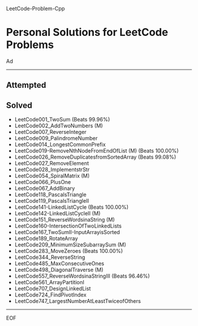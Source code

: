 LeetCode-Problem-Cpp

Personal Solutions for LeetCode Problems
================================================================================

Ad

--------------------------------------------------------------------------------

Attempted
--------------------------------------------------------------------------------

Solved
--------------------------------------------------------------------------------

 - LeetCode001_TwoSum (Beats 99.96%)
 - LeetCode002_AddTwoNumbers (M)
 - LeetCode007_ReverseInteger
 - LeetCode009_PalindromeNumber
 - LeetCode014_LongestCommonPrefix
 - LeetCode019-RemoveNthNodeFromEndOfList (M) (Beats 100.00%)
 - LeetCode026_RemoveDuplicatesfromSortedArray (Beats 99.08%)
 - LeetCode027_RemoveElement
 - LeetCode028_ImplementstrStr
 - LeetCode054_SpiralMatrix (M)
 - LeetCode066_PlusOne
 - LeetCode067_AddBinary
 - LeetCode118_PascalsTriangle
 - LeetCode119_PascalsTriangleII
 - LeetCode141-LinkedListCycle (Beats 100.00%)
 - LeetCode142-LinkedListCycleII (M)
 - LeetCode151_ReverseWordsinaString (M)
 - LeetCode160-IntersectionOfTwoLinkedLists
 - LeetCode167_TwoSumII-InputArrayisSorted
 - LeetCode189_RotateArray
 - LeetCode209_MinimumSizeSubarraySum (M)
 - LeetCode283_MoveZeroes (Beats 100.00%)
 - LeetCode344_ReverseString
 - LeetCode485_MaxConsecutiveOnes
 - LeetCode498_DiagonalTraverse (M)
 - LeetCode557_ReverseWordsinaStringIII (Beats 96.46%)
 - LeetCode561_ArrayPartitionI
 - LeetCode707_DesignLinkedList
 - LeetCode724_FindPivotIndex
 - LeetCode747_LargestNumberAtLeastTwiceofOthers

--------------------------------------------------------------------------------

EOF
